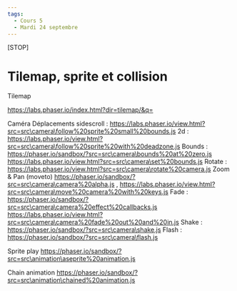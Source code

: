 ```yaml
---
tags:
  - Cours 5
  - Mardi 24 septembre
---
```


[STOP]

# Tilemap, sprite et collision

Tilemap

https://labs.phaser.io/index.html?dir=tilemap/&q=

Caméra
Déplacements
  sidescroll : https://labs.phaser.io/view.html?src=src\camera\follow%20sprite%20small%20bounds.js
  2d : https://labs.phaser.io/view.html?src=src\camera\follow%20sprite%20with%20deadzone.js
Bounds : https://phaser.io/sandbox/?src=src\camera\bounds%20at%20zero.js
        https://labs.phaser.io/view.html?src=src\camera\set%20bounds.js
Rotate : https://labs.phaser.io/view.html?src=src\camera\rotate%20camera.js
Zoom & Pan (moveto) https://phaser.io/sandbox/?src=src\camera\camera%20alpha.js , https://labs.phaser.io/view.html?src=src\camera\move%20camera%20with%20keys.js
Fade : https://phaser.io/sandbox/?src=src\camera\camera%20effect%20callbacks.js
        https://labs.phaser.io/view.html?src=src\camera\camera%20fade%20out%20and%20in.js
Shake : https://phaser.io/sandbox/?src=src\camera\shake.js
Flash : https://phaser.io/sandbox/?src=src\camera\flash.js


Sprite 
play
https://phaser.io/sandbox/?src=src\animation\aseprite%20animation.js



Chain animation 
https://phaser.io/sandbox/?src=src\animation\chained%20animation.js
